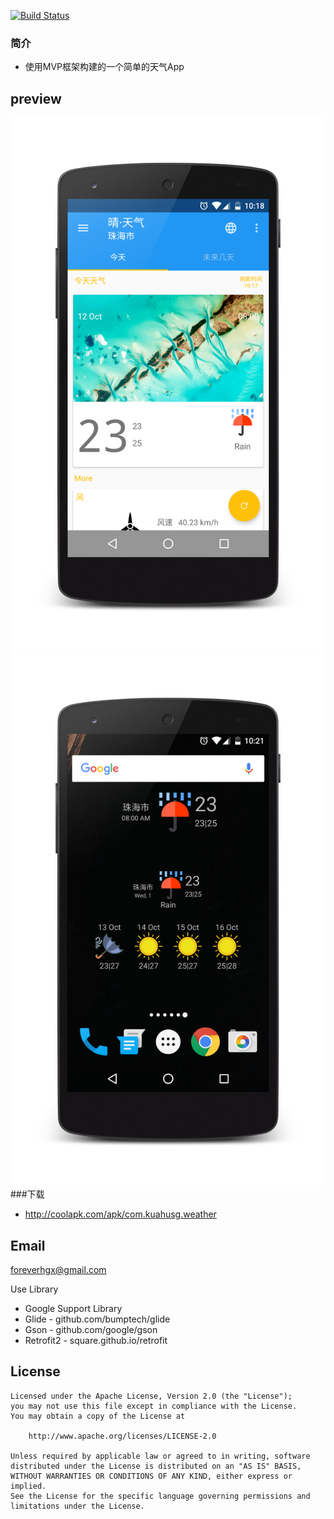 

[![Build Status](https://travis-ci.org/Kuanghusing/Weather.svg?branch=master)](https://travis-ci.org/Kuanghusing/Weather)
### 简介
* 使用MVP框架构建的一个简单的天气App

preview
---

![](https://github.com/Kuanghusing/Weather/raw/master/Screenshot/1.png)
![](https://github.com/Kuanghusing/Weather/raw/master/Screenshot/2.png)
###下载
* http://coolapk.com/apk/com.kuahusg.weather

Email
---
foreverhgx@gmail.com

Use Library
* Google Support Library
* Glide - github.com/bumptech/glide
* Gson - github.com/google/gson
* Retrofit2 - square.github.io/retrofit

License
---

    Licensed under the Apache License, Version 2.0 (the "License");
    you may not use this file except in compliance with the License.
    You may obtain a copy of the License at

        http://www.apache.org/licenses/LICENSE-2.0

    Unless required by applicable law or agreed to in writing, software
    distributed under the License is distributed on an "AS IS" BASIS,
    WITHOUT WARRANTIES OR CONDITIONS OF ANY KIND, either express or implied.
    See the License for the specific language governing permissions and
    limitations under the License.
